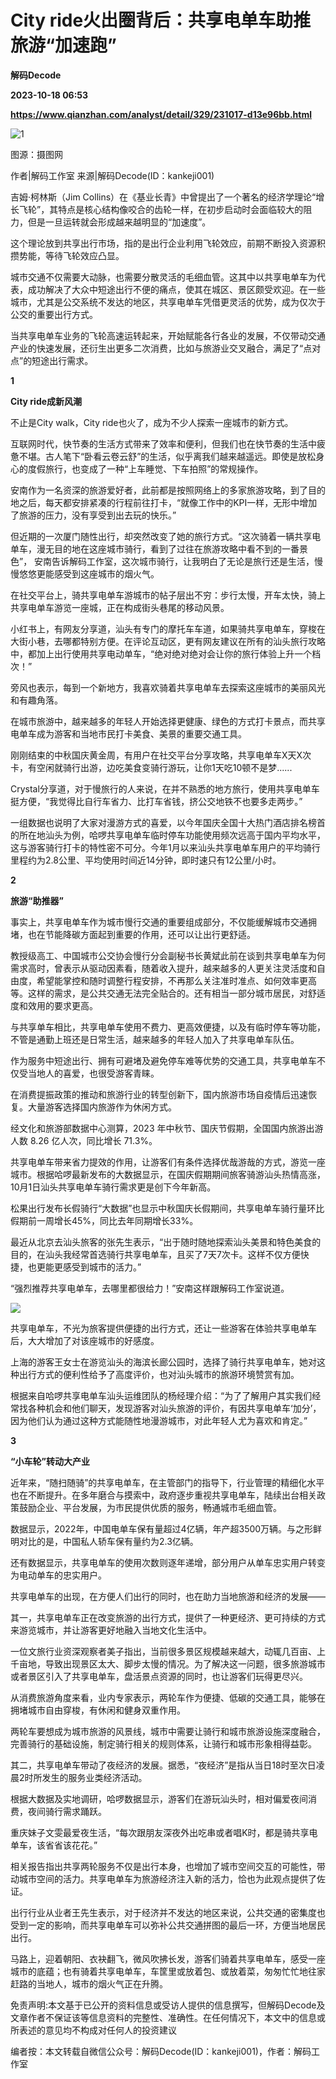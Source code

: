 # City ride火出圈背后：共享电单车助推旅游“加速跑”
**解码Decode**

**2023-10-18 06:53**

**https://www.qianzhan.com/analyst/detail/329/231017-d13e96bb.html**

![1](https://img3.qianzhan.com/news/202310/17/20231017-7c07783ad874e9f1_760x5000.jpg)

图源：摄图网

作者|解码工作室 来源|解码Decode(ID：kankeji001)

吉姆·柯林斯（Jim Collins）在《基业长青》中曾提出了一个著名的经济学理论“增长飞轮”，其特点是核心结构像咬合的齿轮一样，在初步启动时会面临较大的阻力，但是一旦运转就会形成越来越明显的“加速度”。

这个理论放到共享出行市场，指的是出行企业利用飞轮效应，前期不断投入资源积攒势能，等待飞轮效应凸显。

城市交通不仅需要大动脉，也需要分散灵活的毛细血管。这其中以共享电单车为代表，成功解决了大众中短途出行不便的痛点，使其在城区、景区颇受欢迎。在一些城市，尤其是公交系统不发达的地区，共享电单车凭借更灵活的优势，成为仅次于公交的重要出行方式。

当共享电单车业务的飞轮高速运转起来，开始赋能各行各业的发展，不仅带动交通产业的快速发展，还衍生出更多二次消费，比如与旅游业交叉融合，满足了“点对点”的短途出行需求。

**1**

**City ride成新风潮**

不止是City walk，City ride也火了，成为不少人探索一座城市的新方式。

互联网时代，快节奏的生活方式带来了效率和便利，但我们也在快节奏的生活中疲惫不堪。古人笔下“卧看云卷云舒”的生活，似乎离我们越来越遥远。即使是放松身心的度假旅行，也变成了一种“上车睡觉、下车拍照”的常规操作。

安南作为一名资深的旅游爱好者，此前都是按照网络上的多家旅游攻略，到了目的地之后，每天都安排紧凑的行程前往打卡，“就像工作中的KPI一样，无形中增加了旅游的压力，没有享受到出去玩的快乐。”

但近期的一次厦门随性出行，却突然改变了她的旅行方式。“这次骑着一辆共享电单车，漫无目的地在这座城市骑行，看到了过往在旅游攻略中看不到的一番景色”， 安南告诉解码工作室，这次城市骑行，让我明白了无论是旅行还是生活，慢慢悠悠更能感受到这座城市的烟火气。

在社交平台上，骑共享电单车游城市的帖子层出不穷：步行太慢，开车太快，骑上共享电单车游览一座城，正在构成街头巷尾的移动风景。

小红书上，有网友分享道，汕头有专门的摩托车车道，如果骑共享电单车，穿梭在大街小巷，去哪都特别方便。在评论互动区，更有网友建议在所有的汕头旅行攻略中，都加上出行使用共享电动单车，“绝对绝对绝对会让你的旅行体验上升一个档次！”

旁风也表示，每到一个新地方，我喜欢骑着共享电单车去探索这座城市的美丽风光和有趣角落。

在城市旅游中，越来越多的年轻人开始选择更健康、绿色的方式打卡景点，而共享电单车成为游客和当地市民打卡美食、美景的重要交通工具。

刚刚结束的中秋国庆黄金周，有用户在社交平台分享攻略，共享电单车X天X次卡，有空闲就骑行出游，边吃美食变骑行游玩，让你1天吃10顿不是梦......

Crystal分享道，对于慢旅行的人来说，在并不熟悉的地方旅行，使用共享电单车挺方便，“我觉得比自行车省力、比打车省钱，挤公交地铁不也要多走两步。”

一组数据也说明了大家对漫游方式的喜爱，以今年国庆全国十大热门酒店排名榜首的所在地汕头为例，哈啰共享电单车临时停车功能使用频次远高于国内平均水平，这与游客骑行打卡的特性密不可分。今年1月以来汕头共享电单车用户的平均骑行里程约为2.8公里、平均使用时间近14分钟，即时速只有12公里/小时。

**2**

**旅游“助推器”**

事实上，共享电单车作为城市慢行交通的重要组成部分，不仅能缓解城市交通拥堵，也在节能降碳方面起到重要的作用，还可以让出行更舒适。

教授级高工、中国城市公交协会慢行分会副秘书长黄斌此前在谈到共享电单车为何需求高时，曾表示从驱动因素看，随着收入提升，越来越多的人更关注灵活度和自由度，希望能掌控和随时调整行程安排，不再那么关注准时准点、如何效率更高等。这样的需求，是公共交通无法完全贴合的。还有相当一部分城市居民，对舒适度和效用的要求更高。

与共享单车相比，共享电单车使用不费力、更高效便捷，以及有临时停车等功能，不管是通勤上班还是日常生活，越来越多的年轻人加入了共享电单车队伍。

作为服务中短途出行、拥有可避堵及避免停车难等优势的交通工具，共享电单车不仅受当地人的喜爱，也很受游客青睐。

在消费提振政策的推动和旅游行业的转型创新下，国内旅游市场自疫情后迅速恢复。大量游客选择国内旅游作为休闲方式。

经文化和旅游部数据中心测算，2023 年中秋节、国庆节假期，全国国内旅游出游人数 8.26 亿人次，同比增长 71.3%。

共享电单车带来省力提效的作用，让游客们有条件选择优哉游哉的方式，游览一座城市。根据哈啰最新发布的大数据显示，在国庆假期期间旅客骑游汕头热情高涨，10月1日汕头共享电单车骑行需求更是创下今年新高。

松果出行发布长假骑行“大数据”也显示中秋国庆长假期间，共享电单车骑行量环比假期前一周增长45%，同比去年同期增长33%。

最近从北京去汕头旅客的张先生表示，“出于随时随地探索汕头美景和特色美食的目的，在汕头我经常首选骑行共享电单车，且买了7天7次卡。这样不仅方便快捷，也更能更感受到城市的活力。”

“强烈推荐共享电单车，去哪里都很给力！”安南这样跟解码工作室说道。

![](https://img3.qianzhan.com/news/202310/17/20231017-091a5f00189dd408_600x5000.png)

共享电单车，不光为旅客提供便捷的出行方式，还让一些游客在体验共享电单车后，大大增加了对该座城市的好感度。

上海的游客王女士在游览汕头的海滨长廊公园时，选择了骑行共享电单车，她对这种出行方式的便利性给予了高度评价，也对汕头城市的旅游环境赞赏有加。

根据来自哈啰共享电单车汕头运维团队的杨经理介绍：“为了了解用户其实我们经常找各种机会和他们聊天，发现游客对汕头旅游的评价，有因共享电单车‘加分’，因为他们认为通过这种方式能随性地漫游城市，对此年轻人尤为喜欢和肯定。”

**3**

**“小车轮”转动大产业**

近年来，“随扫随骑”的共享电单车，在主管部门的指导下，行业管理的精细化水平也在不断提升。在多年磨合与摸索中，政府逐步重视共享电单车，陆续出台相关政策鼓励企业、平台发展，为市民提供优质的服务，畅通城市毛细血管。

数据显示，2022年，中国电单车保有量超过4亿辆，年产超3500万辆。与之形鲜明对比的是，中国私人轿车保有量约为2.3亿辆。

还有数据显示，共享电单车的使用次数则逐年递增，部分用户从单车忠实用户转变为电动单车的忠实用户。

共享电单车的出现，在方便人们出行的同时，也在助力当地旅游和经济的发展——

其一，共享电单车正在改变旅游的出行方式，提供了一种更经济、更可持续的方式来游览城市，并让游客更好地融入当地文化生活中。

一位文旅行业资深观察者美子指出，当前很多景区规模越来越大，动辄几百亩、上千亩地，导致出现景区太大、脚步太慢的情况。为了解决这一问题，很多旅游城市或者景区引入了共享电单车，盘活景点资源的同时，也让游客们玩得更尽兴。

从消费旅游角度来看，业内专家表示，两轮车作为便捷、低碳的交通工具，能够在拥堵城市自由穿梭，有休闲和健身双重作用。

两轮车要想成为城市旅游的风景线，城市中需要让骑行和城市旅游设施深度融合，完善骑行的基础设施，制定骑行相关的规则体系，让骑行和城市形象相得益彰。

其二，共享电单车带动了夜经济的发展。据悉，“夜经济”是指从当日18时至次日凌晨2时所发生的服务业类经济活动。

根据大数据及实地调研，哈啰数据显示，游客们在游玩汕头时，相对偏爱夜间消费，夜间骑行需求踊跃。

重庆妹子文雯最爱夜生活，“每次跟朋友深夜外出吃串或者唱K时，都是骑共享电单车，该省省该花花。”

相关报告指出共享两轮服务不仅是出行本身，也增加了城市空间交互的可能性，带动城市空间的活力。共享电单车为旅游经济注入新的活力，恰也为此观点提供了佐证。

出行行业从业者王先生表示，对于经济并不发达的地区来说，公共交通的密集度也受到一定的影响，而共享电单车可以弥补公共交通拼图的最后一环，方便当地居民出行。

马路上，迎着朝阳、衣袂翻飞，微风吹拂长发，游客们骑着共享电单车，感受一座城市的底蕴；也有骑着共享电单车，车筐里或放着包、或放着菜，匆匆忙忙地往家赶路的当地人，城市的烟火气正在升腾。

免责声明:本文基于已公开的资料信息或受访人提供的信息撰写，但解码Decode及文章作者不保证该等信息资料的完整性、准确性。在任何情况下，本文中的信息或所表述的意见均不构成对任何人的投资建议

编者按：本文转载自微信公众号：解码Decode(ID：kankeji001)，作者：解码工作室